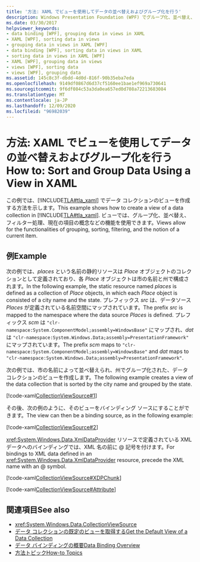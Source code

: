 ```yaml
---
title: '方法: XAML でビューを使用してデータの並べ替えおよびグループ化を行う'
description: Windows Presentation Foundation (WPF) でグループ化、並べ替え、およびフィルター処理を行うためのデータ コレクションのビューを作成する方法について説明します。
ms.date: 03/30/2017
helpviewer_keywords:
- data binding [WPF], grouping data in views in XAML
- XAML [WPF], sorting data in views
- grouping data in views in XAML [WPF]
- data binding [WPF], sorting data in views in XAML
- sorting data in views in XAML [WPF]
- XAML [WPF], grouping data in views
- views [WPF], sorting data
- views [WPF], grouping data
ms.assetid: 145c8c3f-dbdd-4d0d-816f-90b35eba7eda
ms.openlocfilehash: 9149df0867d6d37cf5160ee1bae1ef969a730641
ms.sourcegitcommit: 9f6df084c53a3da0ea657ed0d708a72213683084
ms.translationtype: MT
ms.contentlocale: ja-JP
ms.lasthandoff: 12/09/2020
ms.locfileid: "96982039"
---
```

# <a name="how-to-sort-and-group-data-using-a-view-in-xaml"></a><span data-ttu-id="7a46b-103">方法: XAML でビューを使用してデータの並べ替えおよびグループ化を行う</span><span class="sxs-lookup"><span data-stu-id="7a46b-103">How to: Sort and Group Data Using a View in XAML</span></span>
<span data-ttu-id="7a46b-104">この例では、[!INCLUDE[TLA#tla_xaml](../../../includes/tlasharptla-xaml-md.md)] でデータ コレクションのビューを作成する方法を示します。</span><span class="sxs-lookup"><span data-stu-id="7a46b-104">This example shows how to create a view of a data collection in [!INCLUDE[TLA#tla_xaml](../../../includes/tlasharptla-xaml-md.md)].</span></span> <span data-ttu-id="7a46b-105">ビューでは、グループ化、並べ替え、フィルター処理、現在の項目の概念などの機能を使用できます。</span><span class="sxs-lookup"><span data-stu-id="7a46b-105">Views allow for the functionalities of grouping, sorting, filtering, and the notion of a current item.</span></span>  
  
## <a name="example"></a><span data-ttu-id="7a46b-106">例</span><span class="sxs-lookup"><span data-stu-id="7a46b-106">Example</span></span>  
 <span data-ttu-id="7a46b-107">次の例では、*places* という名前の静的リソースは *Place* オブジェクトのコレクションとして定義されており、各 *Place* オブジェクトは市の名前と州で構成されます。</span><span class="sxs-lookup"><span data-stu-id="7a46b-107">In the following example, the static resource named *places* is defined as a collection of *Place* objects, in which each *Place* object is consisted of a city name and the state.</span></span> <span data-ttu-id="7a46b-108">プレフィックス *src* は、データソース *Places* が定義されている名前空間にマップされています。</span><span class="sxs-lookup"><span data-stu-id="7a46b-108">The prefix *src* is mapped to the namespace where the data source *Places* is defined.</span></span> <span data-ttu-id="7a46b-109">プレフィックス *scm* は `"clr-namespace:System.ComponentModel;assembly=WindowsBase"` にマップされ、*dat* は `"clr-namespace:System.Windows.Data;assembly=PresentationFramework"` にマップされています。</span><span class="sxs-lookup"><span data-stu-id="7a46b-109">The prefix *scm* maps to `"clr-namespace:System.ComponentModel;assembly=WindowsBase"` and *dat* maps to `"clr-namespace:System.Windows.Data;assembly=PresentationFramework"`.</span></span>  
  
 <span data-ttu-id="7a46b-110">次の例では、市の名前によって並べ替えられ、州でグループ化された、データ コレクションのビューを作成します。</span><span class="sxs-lookup"><span data-stu-id="7a46b-110">The following example creates a view of the data collection that is sorted by the city name and grouped by the state.</span></span>  
  
 [!code-xaml[CollectionViewSource#1](~/samples/snippets/csharp/VS_Snippets_Wpf/CollectionViewSource/CS/window1.xaml#1)]  
  
 <span data-ttu-id="7a46b-111">その後、次の例のように、そのビューをバインディング ソースにすることができます。</span><span class="sxs-lookup"><span data-stu-id="7a46b-111">The view can then be a binding source, as in the following example:</span></span>  
  
 [!code-xaml[CollectionViewSource#2](~/samples/snippets/csharp/VS_Snippets_Wpf/CollectionViewSource/CS/window1.xaml#2)]  
  
 <span data-ttu-id="7a46b-112"><xref:System.Windows.Data.XmlDataProvider> リソースで定義されている XML データへのバインディングでは、XML 名の前に @ 記号を付けます。</span><span class="sxs-lookup"><span data-stu-id="7a46b-112">For bindings to XML data defined in an <xref:System.Windows.Data.XmlDataProvider> resource, precede the XML name with an @ symbol.</span></span>  
  
 [!code-xaml[CollectionViewSource#XDPChunk](~/samples/snippets/csharp/VS_Snippets_Wpf/CollectionViewSource/CS/window1.xaml#xdpchunk)]  
  
 [!code-xaml[CollectionViewSource#Attribute](~/samples/snippets/csharp/VS_Snippets_Wpf/CollectionViewSource/CS/window1.xaml#attribute)]  
  
## <a name="see-also"></a><span data-ttu-id="7a46b-113">関連項目</span><span class="sxs-lookup"><span data-stu-id="7a46b-113">See also</span></span>

- <xref:System.Windows.Data.CollectionViewSource>
- [<span data-ttu-id="7a46b-114">データ コレクションの既定のビューを取得する</span><span class="sxs-lookup"><span data-stu-id="7a46b-114">Get the Default View of a Data Collection</span></span>](how-to-get-the-default-view-of-a-data-collection.md)
- [<span data-ttu-id="7a46b-115">データ バインディングの概要</span><span class="sxs-lookup"><span data-stu-id="7a46b-115">Data Binding Overview</span></span>](/dotnet/desktop-wpf/data/data-binding-overview)
- [<span data-ttu-id="7a46b-116">方法トピック</span><span class="sxs-lookup"><span data-stu-id="7a46b-116">How-to Topics</span></span>](data-binding-how-to-topics.md)
